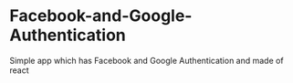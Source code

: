# Facebook-and-Google-Authentication
Simple app which has Facebook and Google Authentication and made of react
